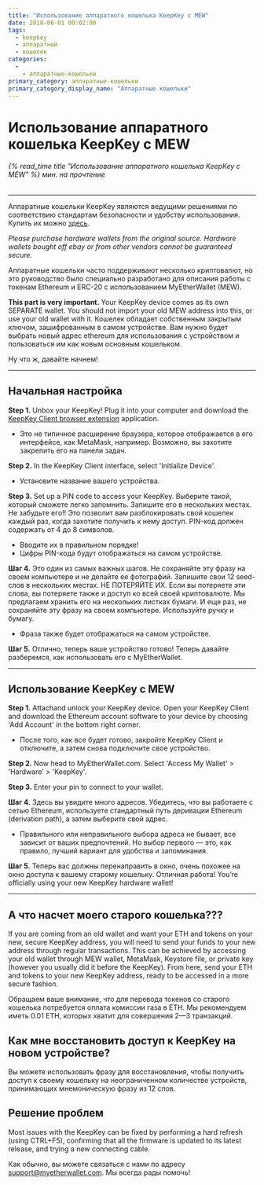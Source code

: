 ```yaml
---
title: "Использование аппаратного кошелька KeepKey с MEW"
date: 2018-06-01 00:02:00
tags:
  - keepkey
  - аппаратный
  - кошелек
categories:
  - 
    - аппаратные-кошельки
primary_category: аппаратные-кошельки
primary_category_display_name: "Аппаратные кошельки"
---
```


# __Использование аппаратного кошелька KeepKey с MEW__
###### {% read_time title "Использование аппаратного кошелька KeepKey с MEW" %} мин. на прочтение
***

Аппаратные кошельки KeepKey являются ведущими решениями по соответствию стандартам безопасности и удобству использования. Купить их можно [здесь](https://keepkey.myshopify.com/collections/frontpage/products/keepkey-the-simple-bitcoin-hardware-wallet/?source=hasoffers).

*Please purchase hardware wallets from the original source. Hardware wallets bought off ebay or from other vendors cannot be guaranteed secure.*

Аппаратные кошельки часто поддерживают несколько криптовалют, но это руководство было специально разработано для описания работы с токенам Ethereum и ERC-20 с использованием MyEtherWallet (MEW).

**This part is very important.** Your KeepKey device comes as its own SEPARATE wallet. You should not import your old MEW address into this, or use your old wallet with it. Кошелек обладает собственным закрытым ключом, зашифрованным в самом устройстве. Вам нужно будет выбрать новый адрес ethereum для использования с устройством и пользоваться им как новым основным кошельком.

Ну что ж, давайте начнем!

***

## __Начальная настройка__

**Step 1.** Unbox your KeepKey! Plug it into your computer and download the [KeepKey Client browser extension](https://chrome.google.com/webstore/detail/keepkey-client/idgiipeogajjpkgheijapngmlbohdhjg?hl=en-US) application.
* Это не типичное расширение браузера, которое отображается в его интерфейсе, как MetaMask, например. Возможно, вы захотите закрепить его на панели задач.

**Step 2.** In the KeepKey Client interface, select 'Initialize Device'.
* Установите название вашего устройства.

**Step 3.** Set up a PIN code to access your KeepKey. Выберите такой, который сможете легко запомнить. Запишите его в нескольких местах. Не забудьте его!! Это позволит вам разблокировать свой кошелек каждый раз, когда захотите получить к нему доступ. PIN-код должен содержать от 4 до 8 символов.
* Вводите их в правильном порядке!
* Цифры PIN-кода будут отображаться на самом устройстве.

**Шаг 4.** Это один из самых важных шагов. Не сохраняйте эту фразу на своем компьютере и не делайте ее фотографий. Запишите свои 12 seed-слов в нескольких местах. НЕ ПОТЕРЯЙТЕ ИХ. Если вы потеряете эти слова, вы потеряете также и доступ ко всей своей криптовалюте. Мы предлагаем хранить его на нескольких листках бумаги. И еще раз, не сохраняйте эту фразу на своем компьютере. Используйте ручку и бумагу.
* Фраза также будет отображаться на самом устройстве.

**Шаг 5.** Отлично, теперь ваше устройство готово! Теперь давайте разберемся, как использовать его с MyEtherWallet.

***

## __Использование KeepKey с MEW__

**Step 1.** Attachand unlock your KeepKey device. Open your KeepKey Client and download the Ethereum account software to your device by choosing 'Add Account' in the bottom right corner.
* После того, как все будет готово, закройте KeepKey Client и отключите, а затем снова подключите свое устройство.

**Step 2.** Now head to MyEtherWallet.com. Select 'Access My Wallet' > 'Hardware' > 'KeepKey'.

**Step 3.** Enter your pin to connect to your wallet.

**Шаг 4.** Здесь вы увидите много адресов. Убедитесь, что вы работаете с сетью Ethereum, используете стандартный путь деривации Ethereum (derivation path), а затем выберите свой адрес.
* Правильного или неправильного выбора адреса не бывает, все зависит от ваших предпочтений. Но выбор первого — это, как правило, лучший вариант для удобства и запоминания.

**Шаг 5.** Теперь вас должны перенаправить в окно, очень похожее на окно доступа к вашему старому кошельку. Отличная работа! You’re officially using your new KeepKey hardware wallet!

***

## __А что насчет моего старого кошелька???__

If you are coming from an old wallet and want your ETH and tokens on your new, secure KeepKey address, you will need to send your funds to your new address through regular transactions. This can be achieved by accessing your old wallet through MEW wallet, MetaMask, Keystore file, or private key (however you usually did it before the KeepKey). From here, send your ETH and tokens to your new KeepKey address, ready to be accessed in a more secure fashion.

Обращаем ваше внимание, что для перевода токенов со старого кошелька потребуется оплата комиссии газа в ETH. Мы рекомендуем иметь 0.01 ETH, которых хватит для совершения 2—3 транзакций.

## __Как мне восстановить доступ к KeepKey на новом устройстве?__

Вы можете использовать фразу для восстановления, чтобы получить доступ к своему кошельку на неограниченном количестве устройств, принимающих мнемоническую фразу из 12 слов.

## __Решение проблем__

Most issues with the KeepKey can be fixed by performing a hard refresh (using CTRL+F5), confirming that all the firmware is updated to its latest release, and trying a new connecting cable.

Как обычно, вы можете связаться с нами по адресу support@myetherwallet.com. Мы всегда рады помочь!
